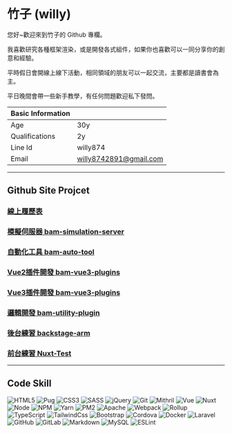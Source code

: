 # 竹子 (willy)

您好~歡迎來到竹子的 Github 專欄。

我喜歡研究各種框架渲染，或是開發各式組件，如果你也喜歡可以一同分享你的創意和經驗。

平時假日會開線上線下活動，相同領域的朋友可以一起交流，主要都是讀書會為主。

平日晚間會帶一些新手教學，有任何問題歡迎私下發問。

Basic Information   |                        |
--------------------|------------------------|
Age                 | 30y                    |
Qualifications      | 2y                     |
Line Id             | willy874               |
Email               | willy8742891@gmail.com |


<hr>

## Github Site Projcet
### [線上履歷表](https://willy874.github.io/public/resume.pdf)
### [模擬伺服器 bam-simulation-server](https://github.com/willy874/bam-simulation-server)
### [自動化工具 bam-auto-tool](https://github.com/willy874/bam-auto-tool)
### [Vue2插件開發 bam-vue3-plugins](https://github.com/willy874/bam-vue2-plugins)
### [Vue3插件開發 bam-vue3-plugins](https://github.com/willy874/bam-vue3-plugins)
### [邏輯開發 bam-utility-plugin](https://github.com/willy874/bam-utility-plugin)
### [後台練習 backstage-arm](https://github.com/willy874/backstage-arm)
### [前台練習 Nuxt-Test](https://github.com/willy874/Nuxt-Test)
<hr>

## Code Skill
<div>
  <img alt="HTML5" src="https://img.shields.io/badge/-HTML5-E34F26?style=flat-square&logo=HTML5&logoColor=white" />
  <img alt="Pug" src="https://img.shields.io/badge/-Pug-A86454?style=flat-square&logo=Pug&logoColor=white" />
  <img alt="CSS3" src="https://img.shields.io/badge/-CSS3-1572B6?style=flat-square&logo=CSS3&logoColor=white" />
  <img alt="SASS" src="https://img.shields.io/badge/-SASS-CC6699?style=flat-square&logo=SASS&logoColor=white" />
  <img alt="jQuery" src="https://img.shields.io/badge/-jQuery-0769AD?style=flat-square&logo=jQuery&logoColor=white" />
  <img alt="Git" src="https://img.shields.io/badge/-Git-F05032?style=flat-square&logo=Git&logoColor=white" />
  <img alt="Mithril" src="https://img.shields.io/badge/-Mithril-000000?style=flat-square&logo=Mithril&logoColor=white" />
  <img alt="Vue" src="https://img.shields.io/badge/-Vue-4FC08D?style=flat-square&logo=Vue&logoColor=white" />
  <img alt="Nuxt" src="https://img.shields.io/badge/-Nuxt-4FC08D?style=flat-square&logo=Nuxt&logoColor=white" />
  <img alt="Node" src="https://img.shields.io/badge/-Node-339933?style=flat-square&logo=Node&logoColor=white" />
  <img alt="NPM" src="https://img.shields.io/badge/-NPM-CB3837?style=flat-square&logo=NPM&logoColor=white" />
  <img alt="Yarn" src="https://img.shields.io/badge/-Yarn-2C8EBB?style=flat-square&logo=Yarn&logoColor=white" />
  <img alt="PM2" src="https://img.shields.io/badge/-PM2-2B037A?style=flat-square&logo=PM2&logoColor=white" />
  <img alt="Apache" src="https://img.shields.io/badge/-Apache-D22128?style=flat-square&logo=Apache&logoColor=white" />
  <img alt="Webpack" src="https://img.shields.io/badge/-Webpack-8DD6F9?style=flat-square&logo=Webpack&logoColor=white" />
  <img alt="Rollup" src="https://img.shields.io/badge/-Rollup-EC4A3F?style=flat-square&logo=Rollup&logoColor=white" />
  <img alt="TypeScript" src="https://img.shields.io/badge/-TypeScript-3178C6?style=flat-square&logo=TypeScript&logoColor=white" />
  <img alt="TailwindCss" src="https://img.shields.io/badge/-TailwindCss-38B2AC?style=flat-square&logo=TailwindCss&logoColor=white" />
  <img alt="Bootstrap" src="https://img.shields.io/badge/-Bootstrap-7c11f8?style=flat-square&logo=Bootstrap&logoColor=white" />
  <img alt="Cordova" src="https://img.shields.io/badge/-Cordova-E8E8E8?style=flat-square&logo=Cordova&logoColor=white" />
  <img alt="Docker" src="https://img.shields.io/badge/-Docker-2496ED?style=flat-square&logo=Docker&logoColor=white" />
  <img alt="Laravel" src="https://img.shields.io/badge/-Laravel-FF2D20?style=flat-square&logo=Laravel&logoColor=white" />
  <img alt="GitHub" src="https://img.shields.io/badge/-GitHub-181717?style=flat-square&logo=GitHub&logoColor=white" />
  <img alt="GitLab" src="https://img.shields.io/badge/-GitLab-FCA121?style=flat-square&logo=GitLab&logoColor=white" />
  <img alt="Markdown" src="https://img.shields.io/badge/-Markdown-000000?style=flat-square&logo=Markdown&logoColor=white" />
  <img alt="MySQL" src="https://img.shields.io/badge/-MySQL-4479A1?style=flat-square&logo=MySQL&logoColor=white" />
  <img alt="ESLint" src="https://img.shields.io/badge/-ESLint-8080f2?style=flat-square&logo=ESLint&logoColor=white" />
</div>